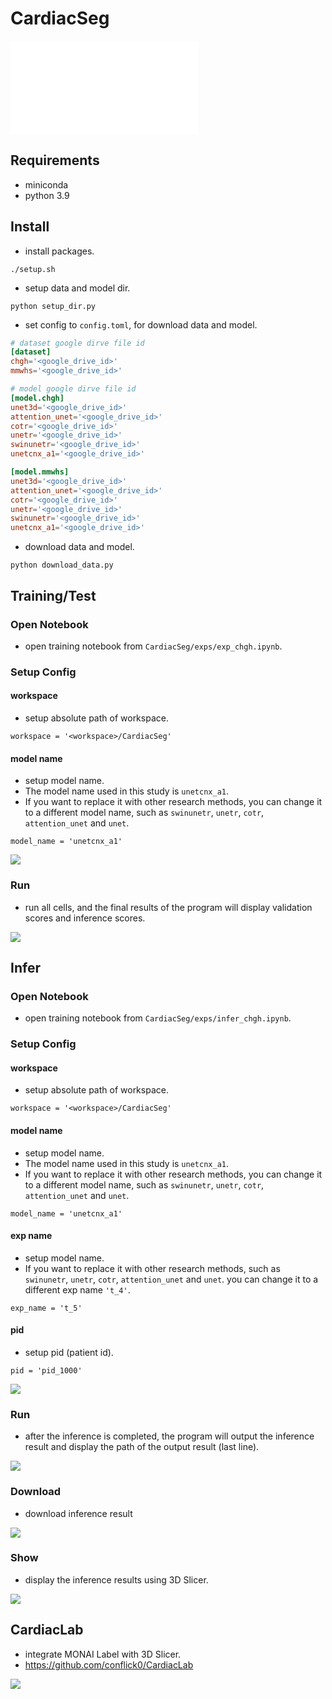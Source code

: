 # CardiacSeg
![](images/unetcnx.pdf)
## Requirements
* miniconda
* python 3.9
## Install
* install packages.
```shell
./setup.sh
```
* setup data and model dir.
```shell
python setup_dir.py
```
* set config to `config.toml`, for download data and model.
```toml
# dataset google dirve file id
[dataset]
chgh='<google_drive_id>'
mmwhs='<google_drive_id>'

# model google dirve file id
[model.chgh]
unet3d='<google_drive_id>'
attention_unet='<google_drive_id>'
cotr='<google_drive_id>'
unetr='<google_drive_id>'
swinunetr='<google_drive_id>'
unetcnx_a1='<google_drive_id>'

[model.mmwhs]
unet3d='<google_drive_id>'
attention_unet='<google_drive_id>'
cotr='<google_drive_id>'
unetr='<google_drive_id>'
swinunetr='<google_drive_id>'
unetcnx_a1='<google_drive_id>'
```
* download data and model.
```shell
python download_data.py
```
## Training/Test
### Open Notebook
* open training notebook from `CardiacSeg/exps/exp_chgh.ipynb`.
### Setup Config
#### workspace
* setup absolute path of workspace.
```
workspace = '<workspace>/CardiacSeg'
```
#### model name
* setup model name.
* The model name used in this study is `unetcnx_a1`. 
* If you want to replace it with other research methods, you can change it to a different model name, such as `swinunetr`, `unetr`, `cotr`, `attention_unet` and `unet`.
```
model_name = 'unetcnx_a1'
```

![](images/train_config.png)

### Run
* run all cells, and the final results of the program will display validation scores and inference scores.

![](images/train_run.png)

## Infer
### Open Notebook
* open training notebook from `CardiacSeg/exps/infer_chgh.ipynb`.
### Setup Config
#### workspace
* setup absolute path of workspace.
```
workspace = '<workspace>/CardiacSeg'
```
#### model name
* setup model name.
* The model name used in this study is `unetcnx_a1`. 
* If you want to replace it with other research methods, you can change it to a different model name, such as `swinunetr`, `unetr`, `cotr`, `attention_unet` and `unet`.
```
model_name = 'unetcnx_a1'
```
#### exp name
* setup model name.
* If you want to replace it with other research methods, such as `swinunetr`, `unetr`, `cotr`, `attention_unet` and `unet`. you can change it to a different exp name `'t_4'`.
```
exp_name = 't_5'
```
#### pid
* setup pid (patient id).
```
pid = 'pid_1000'
```
![](images/infer_config.png)

### Run
* after the inference is completed, the program will output the inference result and display the path of the output result (last line).

![](images/infer_run.png)

### Download
* download inference result

![](images/infer_download.png)

### Show
* display the inference results using 3D Slicer.

![](images/infer_show.png)

## CardiacLab
* integrate MONAI Label with 3D Slicer.
* https://github.com/conflick0/CardiacLab


![](images/cardiaclab.png)

